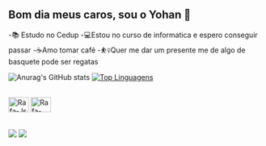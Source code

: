 ## Bom dia meus caros, sou o Yohan 👋

-📚 Estudo no Cedup
-💻Estou no curso de informatica e espero conseguir passar
-☕Amo tomar café
-⛹️‍♀️Quer me dar um presente me de algo de basquete pode ser regatas 
  
![Anurag's GitHub stats](https://github-readme-stats.vercel.app/api?usernameyh4n&theme=radical&show_icons=true)
[![Top Linguagens](https://github-readme-stats.vercel.app/api/top-langs/?username=yh4n&layout=compact)](https://github.com/anuraghazra/github-readme-stats)

<div style="display: inline_block"><br>
  <img align="center" alt="Rafa-Js" height="30" width="40" src="https://raw.githubusercontent.com/devicons/devicon/master/icons/javas/javas-plain.svg">
  <img align="center" alt="Rafa-Python" height="30" width="40" src="https://cdn.jsdelivr.net/gh/devicons/devicon@latest/icons/canva/canva-original.svg" />
          
</div>
 <br><br>
 
<div> 
  <a href="https://www.instagram.com/nahoy_ed" target="_blank"><img src="https://img.shields.io/badge/-Instagram-%23E4405F?style=for-the-badge&logo=instagram&logoColor=white" target="_blank"></a> 	
  <a href = "mailto:diaseduardoyo@gmail.com"><img src="https://img.shields.io/badge/-Gmail-%23333?style=for-the-badge&logo=gmail&logoColor=white" target="_blank"></a>
  
</div>
